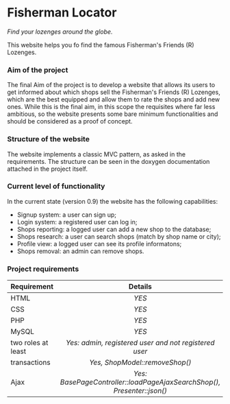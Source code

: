 Fisherman Locator
=================
*Find your lozenges around the globe.*

This website helps you fo find the famous Fisherman's Friends (R) Lozenges.

### Aim of the project
The final Aim of the project is to develop a website that allows its users to get informed about which shops sell the Fisherman's Friends (R) Lozenges,
which are the best equipped and allow them to rate the shops and add new 
ones. While this is the final aim, in this scope the requisites where far less ambitious, so the website presents some bare minimum functionalities and should be considered as a proof of concept.

### Structure of the website
The website implements a classic MVC pattern, as asked in the requirements. The structure can be seen in the doxygen documentation attached in the project itself.

### Current level of functionality
In the current state (version 0.9) the website has the following capabilities:

- Signup system: a user can sign up;
- Login system: a registered user can log in;
- Shops reporting: a logged user can add a new shop to the database;
- Shops research: a user can search shops (match by shop name or city);
- Profile view: a logged user can see its profile informatons;
- Shops removal: an admin can remove shops.

### Project requirements

| Requirement | Details |
|---------------------|:-----------------------------------------------------:|
| HTML | *YES* |
| CSS | *YES* |
| PHP | *YES* |
| MySQL | *YES* |
| two roles at least | *Yes: admin, registered user and not registered user* |
| transactions | *Yes, ShopModel::removeShop()* |
| Ajax | *Yes: BasePageController::loadPageAjaxSearchShop(), Presenter::json()* |

